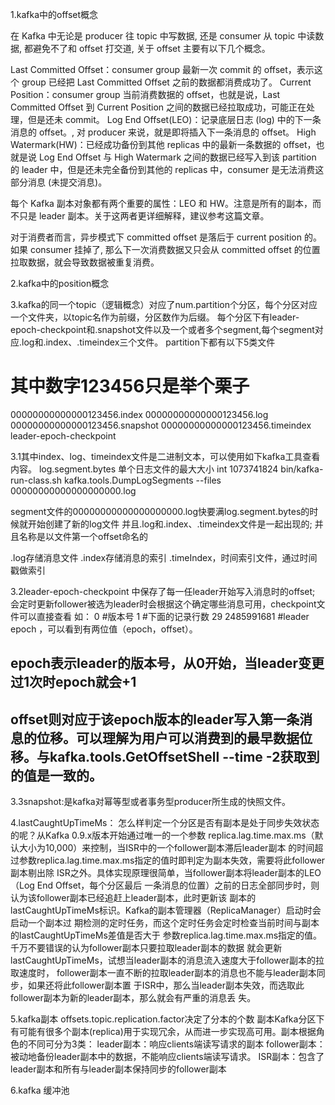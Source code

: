 1.kafka中的offset概念

在 Kafka 中无论是 producer 往 topic 中写数据, 还是 consumer 从 topic 中读数据, 都避免不了和 offset 打交道, 关于 offset 主要有以下几个概念。


Last Committed Offset：consumer group 最新一次 commit 的 offset，表示这个 group 已经把 Last Committed Offset 之前的数据都消费成功了。
Current Position：consumer group 当前消费数据的 offset，也就是说，Last Committed Offset 到 Current Position 之间的数据已经拉取成功，可能正在处理，但是还未 commit。
Log End Offset(LEO)：记录底层日志 (log) 中的下一条消息的 offset。, 对 producer 来说，就是即将插入下一条消息的 offset。
High Watermark(HW)：已经成功备份到其他 replicas 中的最新一条数据的 offset，也就是说 Log End Offset 与 High Watermark 之间的数据已经写入到该 partition 的 leader 中，但是还未完全备份到其他的 replicas 中，consumer 是无法消费这部分消息 (未提交消息)。

每个 Kafka 副本对象都有两个重要的属性：LEO 和 HW。注意是所有的副本，而不只是 leader 副本。关于这两者更详细解释，建议参考这篇文章。

对于消费者而言，异步模式下 committed offset 是落后于 current position 的。如果 consumer 挂掉了, 那么下一次消费数据又只会从 committed offset 的位置拉取数据，就会导致数据被重复消费。

2.kafka中的position概念


3.kafka的同一个topic（逻辑概念）对应了num.partition个分区，每个分区对应一个文件夹，以topic名作为前缀，分区数作为后缀。
每个分区下有leader-epoch-checkpoint和.snapshot文件以及一个或者多个segment,每个segment对应.log和.index、.timeindex三个文件。
partition下都有以下5类文件
# 其中数字123456只是举个栗子
00000000000000123456.index
00000000000000123456.log
00000000000000123456.snapshot
00000000000000123456.timeindex
leader-epoch-checkpoint

3.1其中index、log、timeindex文件是二进制文本，可以使用如下kafka工具查看内容。
log.segment.bytes	单个日志文件的最大大小	int	1073741824
bin/kafka-run-class.sh kafka.tools.DumpLogSegments --files 00000000000000000000.log

segment文件的00000000000000000000.log快要满log.segment.bytes的时候就开始创建了新的log文件
并且.log和.index、.timeindex文件是一起出现的; 并且名称是以文件第一个offset命名的

.log存储消息文件
.index存储消息的索引
.timeIndex，时间索引文件，通过时间戳做索引

3.2leader-epoch-checkpoint 中保存了每一任leader开始写入消息时的offset;
会定时更新follower被选为leader时会根据这个确定哪些消息可用，checkpoint文件可以直接查看
如：
0 #版本号
1 #下面的记录行数
29 2485991681 #leader epoch ，可以看到有两位值（epoch，offset）。
## epoch表示leader的版本号，从0开始，当leader变更过1次时epoch就会+1
## offset则对应于该epoch版本的leader写入第一条消息的位移。可以理解为用户可以消费到的最早数据位移。与kafka.tools.GetOffsetShell --time -2获取到的值是一致的。


3.3snapshot:是kafka对幂等型或者事务型producer所生成的快照文件。




4.lastCaughtUpTimeMs：
怎么样判定一个分区是否有副本是处于同步失效状态的呢？从Kafka 0.9.x版本开始通过唯一的一个参数
replica.lag.time.max.ms（默认大小为10,000）来控制，当ISR中的一个follower副本滞后leader副本
的时间超过参数replica.lag.time.max.ms指定的值时即判定为副本失效，需要将此follower副本剔出除
ISR之外。具体实现原理很简单，当follower副本将leader副本的LEO（Log End Offset，每个分区最后
一条消息的位置）之前的日志全部同步时，则认为该follower副本已经追赶上leader副本，此时更新该
副本的lastCaughtUpTimeMs标识。Kafka的副本管理器（ReplicaManager）启动时会启动一个副本过
期检测的定时任务，而这个定时任务会定时检查当前时间与副本的lastCaughtUpTimeMs差值是否大于
参数replica.lag.time.max.ms指定的值。千万不要错误的认为follower副本只要拉取leader副本的数据
就会更新lastCaughtUpTimeMs，试想当leader副本的消息流入速度大于follower副本的拉取速度时，
follower副本一直不断的拉取leader副本的消息也不能与leader副本同步，如果还将此follower副本置
于ISR中，那么当leader副本失效，而选取此follower副本为新的leader副本，那么就会有严重的消息丢
失。

5.kafka副本
offsets.topic.replication.factor决定了分本的个数
副本Kafka分区下有可能有很多个副本(replica)用于实现冗余，从而进一步实现高可用。副本根据角色的不同可分为3类：
leader副本：响应clients端读写请求的副本
follower副本：被动地备份leader副本中的数据，不能响应clients端读写请求。
ISR副本：包含了leader副本和所有与leader副本保持同步的follower副本

6.kafka 缓冲池

